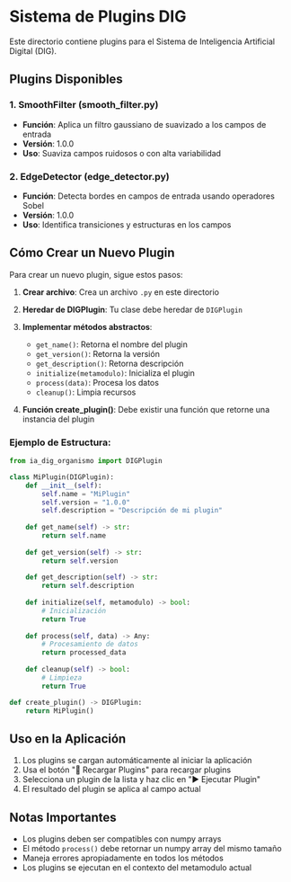 # Sistema de Plugins DIG

Este directorio contiene plugins para el Sistema de Inteligencia Artificial Digital (DIG).

## Plugins Disponibles

### 1. SmoothFilter (smooth_filter.py)
- **Función**: Aplica un filtro gaussiano de suavizado a los campos de entrada
- **Versión**: 1.0.0
- **Uso**: Suaviza campos ruidosos o con alta variabilidad

### 2. EdgeDetector (edge_detector.py)
- **Función**: Detecta bordes en campos de entrada usando operadores Sobel
- **Versión**: 1.0.0
- **Uso**: Identifica transiciones y estructuras en los campos

## Cómo Crear un Nuevo Plugin

Para crear un nuevo plugin, sigue estos pasos:

1. **Crear archivo**: Crea un archivo `.py` en este directorio
2. **Heredar de DIGPlugin**: Tu clase debe heredar de `DIGPlugin`
3. **Implementar métodos abstractos**:
   - `get_name()`: Retorna el nombre del plugin
   - `get_version()`: Retorna la versión
   - `get_description()`: Retorna descripción
   - `initialize(metamodulo)`: Inicializa el plugin
   - `process(data)`: Procesa los datos
   - `cleanup()`: Limpia recursos

4. **Función create_plugin()**: Debe existir una función que retorne una instancia del plugin

### Ejemplo de Estructura:

```python
from ia_dig_organismo import DIGPlugin

class MiPlugin(DIGPlugin):
    def __init__(self):
        self.name = "MiPlugin"
        self.version = "1.0.0"
        self.description = "Descripción de mi plugin"
    
    def get_name(self) -> str:
        return self.name
    
    def get_version(self) -> str:
        return self.version
    
    def get_description(self) -> str:
        return self.description
    
    def initialize(self, metamodulo) -> bool:
        # Inicialización
        return True
    
    def process(self, data) -> Any:
        # Procesamiento de datos
        return processed_data
    
    def cleanup(self) -> bool:
        # Limpieza
        return True

def create_plugin() -> DIGPlugin:
    return MiPlugin()
```

## Uso en la Aplicación

1. Los plugins se cargan automáticamente al iniciar la aplicación
2. Usa el botón "🔄 Recargar Plugins" para recargar plugins
3. Selecciona un plugin de la lista y haz clic en "▶ Ejecutar Plugin"
4. El resultado del plugin se aplica al campo actual

## Notas Importantes

- Los plugins deben ser compatibles con numpy arrays
- El método `process()` debe retornar un numpy array del mismo tamaño
- Maneja errores apropiadamente en todos los métodos
- Los plugins se ejecutan en el contexto del metamodulo actual
